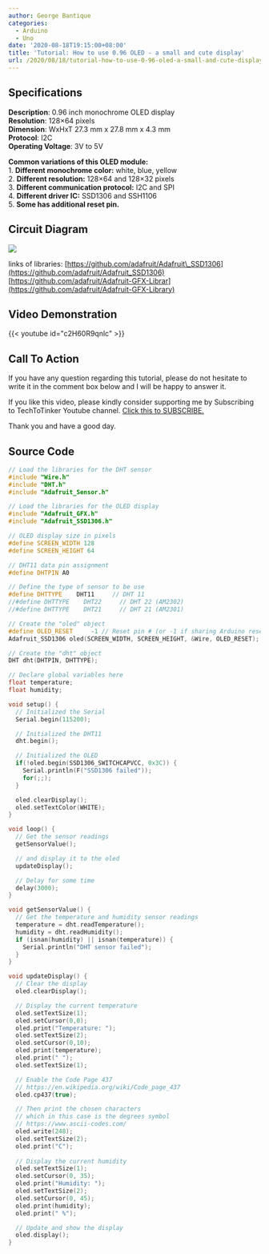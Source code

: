 ```yaml
---
author: George Bantique
categories:
  - Arduino
  - Uno
date: '2020-08-18T19:15:00+08:00'
title: 'Tutorial: How to use 0.96 OLED - a small and cute display'
url: /2020/08/18/tutorial-how-to-use-0-96-oled-a-small-and-cute-display/
---
```



## **Specifications**

**Description**: 0.96 inch monochrome OLED display  
**Resolution**: 128×64 pixels  
**Dimension**: WxHxT 27.3 mm x 27.8 mm x 4.3 mm  
**Protocol**: I2C  
**Operating Voltage**: 3V to 5V

**Common variations of this OLED module:**  
1\. **Different monochrome color:** white, blue, yellow  
2\. **Different resolution:** 128×64 and 128×32 pixels  
3\. **Different communication protocol:** I2C and SPI  
4\. **Different driver IC:** SSD1306 and SSH1106  
5\. **Some has additional reset pin.**

## **Circuit Diagram**
[![](https://1.bp.blogspot.com/-FLc7UaD4QTc/Xzu9GDnBcRI/AAAAAAAAAO0/l-d7fLk-aEgB1xulMEpe8Fkgjn0HVtyigCLcBGAsYHQ/w418-h512/oled_circuit.png)](https://1.bp.blogspot.com/-FLc7UaD4QTc/Xzu9GDnBcRI/AAAAAAAAAO0/l-d7fLk-aEgB1xulMEpe8Fkgjn0HVtyigCLcBGAsYHQ/s1257/oled_circuit.png)

links of libraries:
[https://github.com/adafruit/Adafruit\_SSD1306](https://github.com/adafruit/Adafruit_SSD1306)
[https://github.com/adafruit/Adafruit-GFX-Librar](https://github.com/adafruit/Adafruit-GFX-Library)

## **Video Demonstration**
{{< youtube id="c2H60R9qnlc" >}}

## **Call To Action**
If you have any question regarding this tutorial, please do not hesitate to write it in the comment box below and I will be happy to answer it.

If you like this video, please kindly consider supporting me by Subscribing to TechToTinker Youtube channel. [Click this to SUBSCRIBE.](https://www.youtube.com/c/TechToTinker?sub_confirmation=1)

Thank you and have a good day.

## **Source Code**
```cpp { lineNos="true" wrap="true" }
// Load the libraries for the DHT sensor
#include "Wire.h"
#include "DHT.h"
#include "Adafruit_Sensor.h"

// Load the libraries for the OLED display 
#include "Adafruit_GFX.h"
#include "Adafruit_SSD1306.h"

// OLED display size in pixels
#define SCREEN_WIDTH 128 
#define SCREEN_HEIGHT 64 

// DHT11 data pin assignment
#define DHTPIN A0

// Define the type of sensor to be use
#define DHTTYPE    DHT11     // DHT 11
//#define DHTTYPE    DHT22     // DHT 22 (AM2302)
//#define DHTTYPE    DHT21     // DHT 21 (AM2301)

// Create the "oled" object
#define OLED_RESET     -1 // Reset pin # (or -1 if sharing Arduino reset pin)
Adafruit_SSD1306 oled(SCREEN_WIDTH, SCREEN_HEIGHT, &Wire, OLED_RESET);

// Create the "dht" object
DHT dht(DHTPIN, DHTTYPE);

// Declare global variables here 
float temperature;
float humidity;

void setup() {
  // Initialized the Serial
  Serial.begin(115200);

  // Initialized the DHT11
  dht.begin();

  // Initialized the OLED
  if(!oled.begin(SSD1306_SWITCHCAPVCC, 0x3C)) {
    Serial.println(F("SSD1306 failed"));
    for(;;);
  }

  oled.clearDisplay();
  oled.setTextColor(WHITE);
}

void loop() {
  // Get the sensor readings
  getSensorValue();

  // and display it to the oled
  updateDisplay();

  // Delay for some time
  delay(3000);
}

void getSensorValue() {
  // Get the temperature and humidity sensor readings
  temperature = dht.readTemperature();
  humidity = dht.readHumidity();
  if (isnan(humidity) || isnan(temperature)) {
    Serial.println("DHT sensor failed");
  }  
}

void updateDisplay() {
  // Clear the display
  oled.clearDisplay();

  // Display the current temperature
  oled.setTextSize(1);
  oled.setCursor(0,0);
  oled.print("Temperature: ");
  oled.setTextSize(2);
  oled.setCursor(0,10);
  oled.print(temperature);
  oled.print(" ");
  oled.setTextSize(1);

  // Enable the Code Page 437
  // https://en.wikipedia.org/wiki/Code_page_437
  oled.cp437(true);

  // Then print the chosen characters
  // which in this case is the degrees symbol
  // https://www.ascii-codes.com/
  oled.write(248);
  oled.setTextSize(2);
  oled.print("C");
  
  // Display the current humidity
  oled.setTextSize(1);
  oled.setCursor(0, 35);
  oled.print("Humidity: ");
  oled.setTextSize(2);
  oled.setCursor(0, 45);
  oled.print(humidity);
  oled.print(" %"); 

  // Update and show the display
  oled.display();   
}
```

